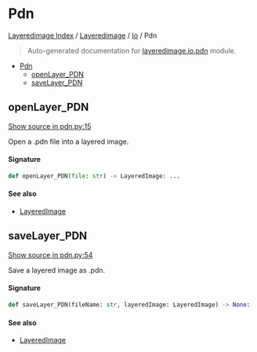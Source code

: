 # Pdn

[Layeredimage Index](../../README.md#layeredimage-index) / [Layeredimage](../index.md#layeredimage) / [Io](./index.md#io) / Pdn

> Auto-generated documentation for [layeredimage.io.pdn](../../../../layeredimage/io/pdn.py) module.

- [Pdn](#pdn)
  - [openLayer_PDN](#openlayer_pdn)
  - [saveLayer_PDN](#savelayer_pdn)

## openLayer_PDN

[Show source in pdn.py:15](../../../../layeredimage/io/pdn.py#L15)

Open a .pdn file into a layered image.

#### Signature

```python
def openLayer_PDN(file: str) -> LayeredImage: ...
```

#### See also

- [LayeredImage](../layeredimage.md#layeredimage)



## saveLayer_PDN

[Show source in pdn.py:54](../../../../layeredimage/io/pdn.py#L54)

Save a layered image as .pdn.

#### Signature

```python
def saveLayer_PDN(fileName: str, layeredImage: LayeredImage) -> None: ...
```

#### See also

- [LayeredImage](../layeredimage.md#layeredimage)